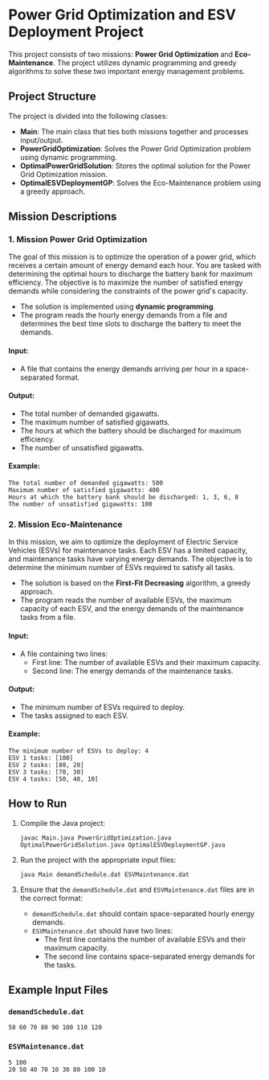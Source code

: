 # Power Grid Optimization and ESV Deployment Project

This project consists of two missions: **Power Grid Optimization** and **Eco-Maintenance**. The project utilizes dynamic programming and greedy algorithms to solve these two important energy management problems.

## Project Structure

The project is divided into the following classes:

- **Main**: The main class that ties both missions together and processes input/output.
- **PowerGridOptimization**: Solves the Power Grid Optimization problem using dynamic programming.
- **OptimalPowerGridSolution**: Stores the optimal solution for the Power Grid Optimization mission.
- **OptimalESVDeploymentGP**: Solves the Eco-Maintenance problem using a greedy approach.
  
## Mission Descriptions

### 1. Mission Power Grid Optimization

The goal of this mission is to optimize the operation of a power grid, which receives a certain amount of energy demand each hour. You are tasked with determining the optimal hours to discharge the battery bank for maximum efficiency. The objective is to maximize the number of satisfied energy demands while considering the constraints of the power grid's capacity.

- The solution is implemented using **dynamic programming**.
- The program reads the hourly energy demands from a file and determines the best time slots to discharge the battery to meet the demands.
  
#### Input:

- A file that contains the energy demands arriving per hour in a space-separated format.

#### Output:

- The total number of demanded gigawatts.
- The maximum number of satisfied gigawatts.
- The hours at which the battery should be discharged for maximum efficiency.
- The number of unsatisfied gigawatts.

#### Example:

```
The total number of demanded gigawatts: 500
Maximum number of satisfied gigawatts: 400
Hours at which the battery bank should be discharged: 1, 3, 6, 8
The number of unsatisfied gigawatts: 100
```

### 2. Mission Eco-Maintenance

In this mission, we aim to optimize the deployment of Electric Service Vehicles (ESVs) for maintenance tasks. Each ESV has a limited capacity, and maintenance tasks have varying energy demands. The objective is to determine the minimum number of ESVs required to satisfy all tasks.

- The solution is based on the **First-Fit Decreasing** algorithm, a greedy approach.
- The program reads the number of available ESVs, the maximum capacity of each ESV, and the energy demands of the maintenance tasks from a file.
  
#### Input:

- A file containing two lines:
  - First line: The number of available ESVs and their maximum capacity.
  - Second line: The energy demands of the maintenance tasks.

#### Output:

- The minimum number of ESVs required to deploy.
- The tasks assigned to each ESV.

#### Example:

```
The minimum number of ESVs to deploy: 4
ESV 1 tasks: [100]
ESV 2 tasks: [80, 20]
ESV 3 tasks: [70, 30]
ESV 4 tasks: [50, 40, 10]
```

## How to Run

1. Compile the Java project:
   ```
   javac Main.java PowerGridOptimization.java OptimalPowerGridSolution.java OptimalESVDeploymentGP.java
   ```

2. Run the project with the appropriate input files:
   ```
   java Main demandSchedule.dat ESVMaintenance.dat
   ```

3. Ensure that the `demandSchedule.dat` and `ESVMaintenance.dat` files are in the correct format:
   - `demandSchedule.dat` should contain space-separated hourly energy demands.
   - `ESVMaintenance.dat` should have two lines:
     - The first line contains the number of available ESVs and their maximum capacity.
     - The second line contains space-separated energy demands for the tasks.

## Example Input Files

### `demandSchedule.dat`

```
50 60 70 80 90 100 110 120
```

### `ESVMaintenance.dat`

```
5 100
20 50 40 70 10 30 80 100 10
```
